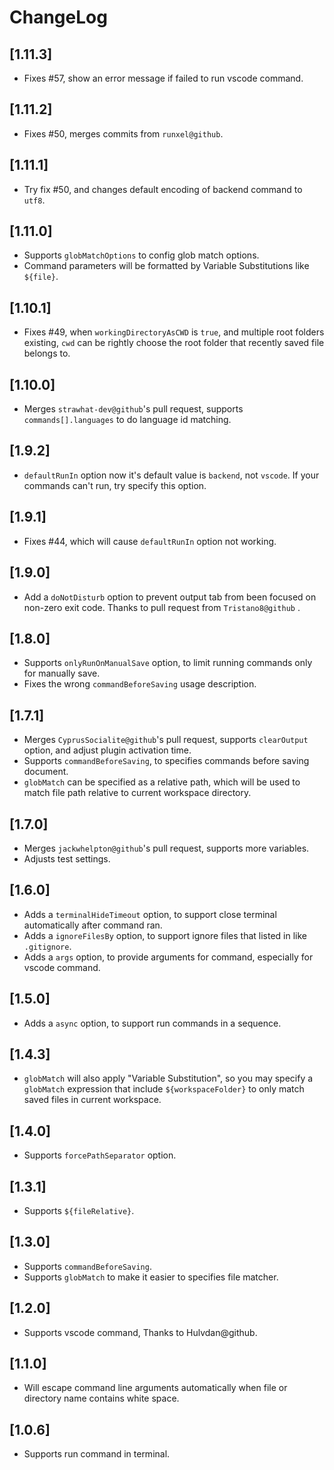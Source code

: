 # ChangeLog

## [1.11.3]
- Fixes #57, show an error message if failed to run vscode command.

## [1.11.2]
- Fixes #50, merges commits from `runxel@github`.

## [1.11.1]
- Try fix #50, and changes default encoding of backend command to `utf8`.


## [1.11.0]
- Supports `globMatchOptions` to config glob match options.
- Command parameters will be formatted by Variable Substitutions like `${file}`.


## [1.10.1]
- Fixes #49, when `workingDirectoryAsCWD` is `true`, and multiple root folders existing, `cwd` can be rightly choose the root folder that recently saved file belongs to.

## [1.10.0]
- Merges `strawhat-dev@github`'s pull request, supports `commands[].languages` to do language id matching.


## [1.9.2]
- `defaultRunIn` option now it's default value is `backend`, not `vscode`. If your commands can't run, try specify this option.

## [1.9.1]
- Fixes #44, which will cause `defaultRunIn` option not working.

## [1.9.0]
- Add a `doNotDisturb` option to prevent output tab from been focused on non-zero exit code. Thanks to pull request from `Tristano8@github` .


## [1.8.0]
- Supports `onlyRunOnManualSave` option, to limit running commands only for manually save.
- Fixes the wrong `commandBeforeSaving` usage description.


## [1.7.1]

- Merges `CyprusSocialite@github`'s pull request, supports `clearOutput` option, and adjust plugin activation time.
- Supports `commandBeforeSaving`, to specifies commands before saving document.
- `globMatch` can be specified as a relative path, which will be used to match file path relative to current workspace directory.


## [1.7.0]

- Merges `jackwhelpton@github`'s pull request, supports more variables.
- Adjusts test settings.


## [1.6.0]

- Adds a `terminalHideTimeout` option, to support close terminal automatically after command ran.
- Adds a `ignoreFilesBy` option, to support ignore files that listed in like `.gitignore`.
- Adds a `args` option, to provide arguments for command, especially for vscode command.
 

## [1.5.0]

- Adds a `async` option, to support run commands in a sequence.


## [1.4.3]

- `globMatch` will also apply "Variable Substitution", so you may specify a `globMatch` expression that include `${workspaceFolder}` to only match saved files in current workspace.


## [1.4.0]

- Supports `forcePathSeparator` option.


## [1.3.1]

- Supports `${fileRelative}`.


## [1.3.0]

- Supports `commandBeforeSaving`.
- Supports `globMatch` to make it easier to specifies file matcher.


## [1.2.0]

- Supports vscode command, Thanks to Hulvdan@github.


## [1.1.0]

- Will escape command line arguments automatically when file or directory name contains white space.


## [1.0.6]

- Supports run command in terminal.